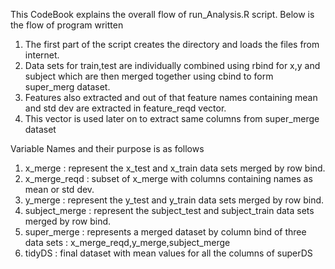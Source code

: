 This CodeBook explains the overall flow of run_Analysis.R script.
Below is the flow of program written

1. The first part of the script creates the directory and loads the files from internet.
2. Data sets for train,test are individually combined using rbind for x,y and subject which are then merged together using cbind to form   
   super_merg dataset.
3. Features also extracted and out of that feature names containing mean and std dev are extracted in feature_reqd vector.
4. This vector is used later on to extract same columns from super_merge dataset

Variable Names and their purpose is as follows
1. x_merge : represent the x_test and x_train data sets merged by row bind.
2. x_merge_reqd : subset of x_merge with columns containing names as mean or std dev.
3. y_merge : represent the y_test and y_train data sets merged by row bind.
4. subject_merge : represent the subject_test and subject_train data sets merged by row bind.
5. super_merge : represents a merged dataset by column bind of three data sets : x_merge_reqd,y_merge,subject_merge
6. tidyDS : final dataset with mean values for all the columns of superDS
